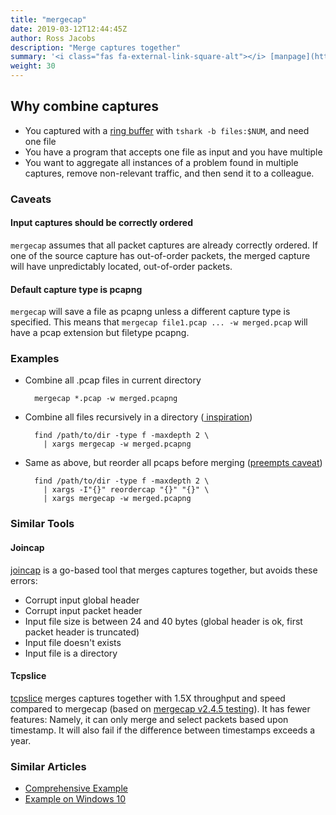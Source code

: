 ```yaml
---
title: "mergecap"
date: 2019-03-12T12:44:45Z
author: Ross Jacobs
description: "Merge captures together"
summary: '<i class="fas fa-external-link-square-alt"></i> [manpage](https://www.wireshark.org/docs/man-pages/mergecap.html) | [Wireshark Docs](https://www.wireshark.org/docs/wsug_html_chunked/AppToolsmergecap.html) | [code](https://github.com/wireshark/wireshark/blob/master/mergecap.c)'
weight: 30
---
```


## Why combine captures

* You captured with a <!--TODO WRITE YOUR OWN! -->[ring buffer](https://www.cellstream.com/reference-reading/tipsandtricks/328-wireshark-ring-buffer-capture-from-the-command-line-using-t-shark) with `tshark -b files:$NUM`, and need one file
* You have a program that accepts one file as input and you have multiple
* You want to aggregate all instances of a problem found in multiple captures, remove non-relevant traffic, and then send it to a colleague.

### Caveats

#### Input captures should be correctly ordered

`mergecap` assumes that all packet captures are already correctly ordered. 
If one of the source capture has out-of-order packets, the merged capture will have unpredictably located, out-of-order packets.

#### Default capture type is pcapng

`mergecap` will save a file as pcapng unless a different capture type is specified.
This means that `mergecap file1.pcap ... -w merged.pcap` will have a pcap extension but filetype pcapng.

### Examples

* Combine all .pcap files in current directory

        mergecap *.pcap -w merged.pcapng

* Combine all files recursively in a directory ([<i class="fab fa-stack-overflow"></i> inspiration](https://unix.stackexchange.com/questions/113834/using-mergecap-for-set-of-files))

        find /path/to/dir -type f -maxdepth 2 \
          | xargs mergecap -w merged.pcapng

* Same as above, but reorder all pcaps before merging ([preempts caveat](#input-captures-should-be-correctly-ordered))

        find /path/to/dir -type f -maxdepth 2 \
          | xargs -I"{}" reordercap "{}" "{}" \
          | xargs mergecap -w merged.pcapng

### Similar Tools

#### Joincap

[joincap](https://github.com/assafmo/joincap) is a go-based tool that merges captures together, but avoids these errors:

* Corrupt input global header
* Corrupt input packet header
* Input file size is between 24 and 40 bytes (global header is ok, first packet header is truncated)
* Input file doesn't exists
* Input file is a directory

#### Tcpslice

[tcpslice](https://linux.die.net/man/8/tcpslice) merges captures together with 1.5X throughput and speed compared to mergecap (based on [mergecap v2.4.5 testing](https://github.com/assafmo/joincap#benchmarks)).
It has fewer features: Namely, it can only merge and select packets based upon timestamp.
It will also fail if the difference between timestamps exceeds a year.

### Similar Articles

* [Comprehensive Example](https://blog.packet-foo.com/2018/07/pcap-split-and-merge/)
* [Example on Windows 10](https://www.cellstream.com/reference-reading/tipsandtricks/329-using-the-mergecap-tool-to-merge-packet-captures)
